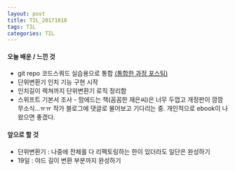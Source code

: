 ```yaml
---
layout: post
title: TIL_20171018
tags: TIL
categories: TIL
---
```


#### 오늘 배운 / 느낀 것

- git repo 코드스쿼드 실습용으로 통합 [(통합한 과정 포스팅)](https://youth27.github.io/study/2017/10/18/git_repo_united/)
- 단위변환기 인치 기능 구현 시작
- 인치길이 렉쳐까지 단위변환기 로직 정리함
- 스위프트 기본서 조사 - 맘에드는 책(꼼꼼한 재은씨)은 너무 두껍고 개정판이 깜깜무소식…ㅠㅠ 작가 블로그에 댓글로 물어보고 기다리는 중. 개인적으로 ebook이 나왔으면 좋겠다.

#### 앞으로 할 것

- 단위변환기 : 나중에 전체를 다 리팩토링하는 한이 있더라도 일단은 완성하기 
- 19일 : 야드 길이 변환 부분까지 완성하기



